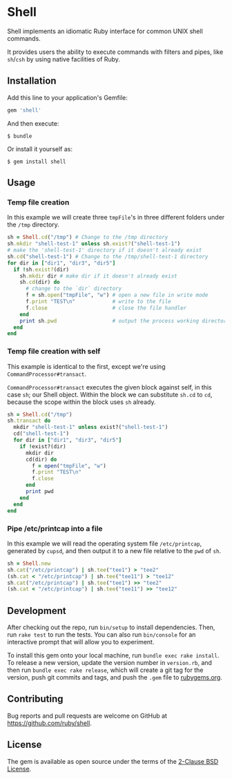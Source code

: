 # Shell

Shell implements an idiomatic Ruby interface for common UNIX shell commands.

It provides users the ability to execute commands with filters and pipes, like `sh`/`csh` by using native facilities of Ruby.

## Installation

Add this line to your application's Gemfile:

```ruby
gem 'shell'
```

And then execute:

    $ bundle

Or install it yourself as:

    $ gem install shell

## Usage

### Temp file creation

In this example we will create three `tmpFile`'s in three different folders under the `/tmp` directory.

```ruby
sh = Shell.cd("/tmp") # Change to the /tmp directory
sh.mkdir "shell-test-1" unless sh.exist?("shell-test-1")
# make the 'shell-test-1' directory if it doesn't already exist
sh.cd("shell-test-1") # Change to the /tmp/shell-test-1 directory
for dir in ["dir1", "dir3", "dir5"]
  if !sh.exist?(dir)
    sh.mkdir dir # make dir if it doesn't already exist
    sh.cd(dir) do
      # change to the `dir` directory
      f = sh.open("tmpFile", "w") # open a new file in write mode
      f.print "TEST\n"            # write to the file
      f.close                     # close the file handler
    end
    print sh.pwd                  # output the process working directory
  end
end
```

### Temp file creation with self

This example is identical to the first, except we're using `CommandProcessor#transact`.

`CommandProcessor#transact` executes the given block against self, in this case `sh`; our Shell object. Within the block we can substitute `sh.cd` to `cd`, because the scope within the block uses `sh` already.

```ruby
sh = Shell.cd("/tmp")
sh.transact do
  mkdir "shell-test-1" unless exist?("shell-test-1")
  cd("shell-test-1")
  for dir in ["dir1", "dir3", "dir5"]
    if !exist?(dir)
      mkdir dir
      cd(dir) do
        f = open("tmpFile", "w")
        f.print "TEST\n"
        f.close
      end
      print pwd
    end
  end
end
```

### Pipe /etc/printcap into a file

In this example we will read the operating system file `/etc/printcap`, generated by `cupsd`, and then output it to a new file relative to the `pwd` of `sh`.

```ruby
sh = Shell.new
sh.cat("/etc/printcap") | sh.tee("tee1") > "tee2"
(sh.cat < "/etc/printcap") | sh.tee("tee11") > "tee12"
sh.cat("/etc/printcap") | sh.tee("tee1") >> "tee2"
(sh.cat < "/etc/printcap") | sh.tee("tee11") >> "tee12"
```

## Development

After checking out the repo, run `bin/setup` to install dependencies. Then, run `rake test` to run the tests. You can also run `bin/console` for an interactive prompt that will allow you to experiment.

To install this gem onto your local machine, run `bundle exec rake install`. To release a new version, update the version number in `version.rb`, and then run `bundle exec rake release`, which will create a git tag for the version, push git commits and tags, and push the `.gem` file to [rubygems.org](https://rubygems.org).

## Contributing

Bug reports and pull requests are welcome on GitHub at https://github.com/ruby/shell.

## License

The gem is available as open source under the terms of the [2-Clause BSD License](https://opensource.org/licenses/BSD-2-Clause).
